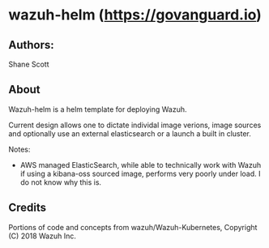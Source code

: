 wazuh-helm (https://govanguard.io)
==

## Authors:
Shane Scott

## About
Wazuh-helm is a helm template for deploying Wazuh.

Current design allows one to dictate individal image verions, image sources and optionally use an external elasticsearch or a launch a built in cluster.

Notes:
 - AWS managed ElasticSearch, while able to technically work with Wazuh if using a kibana-oss sourced image, performs very poorly under load. I do not know why this is.

## Credits
Portions of code and concepts from wazuh/Wazuh-Kubernetes, Copyright (C) 2018 Wazuh Inc.
